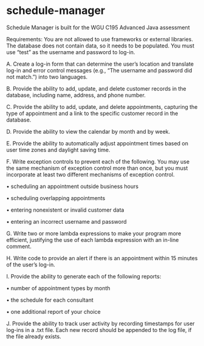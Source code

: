 # schedule-manager
Schedule Manager is built for the WGU C195 Advanced Java assessment

Requirements:
You are not allowed to use frameworks or external libraries. The database does not contain data, so it needs to be populated. You must use “test” as the username and password to log-in.



A.   Create a log-in form that can determine the user’s location and translate log-in and error control messages (e.g., “The username and password did not match.”) into two languages.



B.   Provide the ability to add, update, and delete customer records in the database, including name, address, and phone number.

 

C.   Provide the ability to add, update, and delete appointments, capturing the type of appointment and a link to the specific customer record in the database.



D.   Provide the ability to view the calendar by month and by week.

 

E.    Provide the ability to automatically adjust appointment times based on user time zones and daylight saving time.

 

F.   Write exception controls to prevent each of the following. You may use the same mechanism of exception control more than once, but you must incorporate at least  two different mechanisms of exception control.

•   scheduling an appointment outside business hours

•   scheduling overlapping appointments

•   entering nonexistent or invalid customer data

•   entering an incorrect username and password



G.  Write two or more lambda expressions to make your program more efficient, justifying the use of each lambda expression with an in-line comment.
 

H.   Write code to provide an alert if there is an appointment within 15 minutes of the user’s log-in.



I.   Provide the ability to generate each  of the following reports:

•   number of appointment types by month

•   the schedule for each consultant

•   one additional report of your choice



J.   Provide the ability to track user activity by recording timestamps for user log-ins in a .txt file. Each new record should be appended to the log file, if the file already exists.
